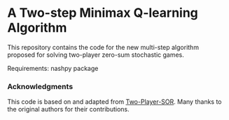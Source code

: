 # A Two-step Minimax Q-learning Algorithm

This repository contains the code for the new multi-step algorithm proposed for solving two-player zero-sum stochastic games. 

Requirements: nashpy package


### Acknowledgments

This code is based on and adapted from [Two-Player-SOR]([https://github.com/OriginalAuthor/OriginalRepo](https://github.com/raghudiddigi/Two-Player-SOR)). Many thanks to the original authors for their contributions.

